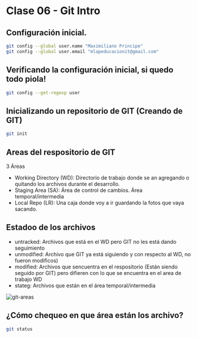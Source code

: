 # Clase 06 - Git Intro

## Configuración inicial.

```sh
git config --global user.name "Maximiliano Principe"
git config --global user.email "mlapeducacionit@gmail.com"
``` 

## Verificando la configuración inicial, si quedo todo piola!

```sh
git config --get-regexp user
```

## Inicializando un repositorio de GIT (Creando de GIT)


```sh
git init
```

## Areas del respositorio de GIT

3 Áreas

* Working Directory (WD): Directorio de trabajo donde se an agregando o quitando los archivos durante el desarrollo.
* Staging Area (SA): Área de control de cambios. Área temporal/intermedia
* Local Repo (LR): Una caja donde voy a ir guardando la fotos que vaya sacando.

## Estadoo de los archivos

* untracked: Archivos que está en el WD pero GIT no les está dando seguimiento
* unmodified: Archivo que GIT ya está siguiendo y con respecto al WD, no fueron modificos)
* modified: Archivos que sencuentra en el respositorio (Están siendo seguido por GIT) pero difieren con lo que se encuentra en el area de trabajo WD
* stateg: Archivos que están en el área temporal/intermedia

![git-areas](https://miro.medium.com/v2/resize:fit:500/0*HeEKExh4Z0nlev1m.png)

## ¿Cómo chequeo en que área están los archivo?

```sh
git status
```